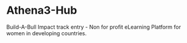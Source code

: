 # Athena3-Hub
Build-A-Bull Impact track entry - Non for profit eLearning Platform for women in developing countries.
